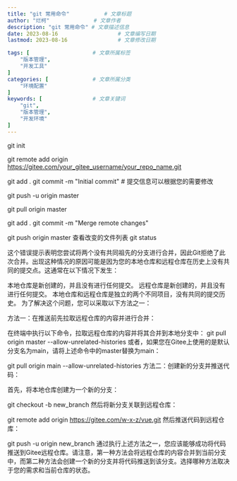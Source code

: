 ```yaml
---
title: "git 常用命令"           # 文章标题
author: "烂柯"              # 文章作者
description: "git 常用命令" # 文章描述信息
date: 2023-08-16                   # 文章编写日期
lastmod: 2023-08-16                # 文章修改日期

tags: [                    # 文章所属标签
    "版本管理",
    "开发工具"
]
categories: [              # 文章所属分类
    "环境配置"
]
keywords: [                # 文章关键词
    "git",
    "版本管理",
    "开发环境"
]
---
```


git init

git remote add origin https://gitee.com/your_gitee_username/your_repo_name.git

git add .
git commit -m "Initial commit"  # 提交信息可以根据您的需要修改

git push -u origin master

git pull origin master

git add .
git commit -m "Merge remote changes"
	
git push origin master
查看改变的文件列表
git status




这个错误提示表明您尝试将两个没有共同祖先的分支进行合并，因此Git拒绝了此次合并。出现这种情况的原因可能是因为您的本地仓库和远程仓库在历史上没有共同的提交点。这通常在以下情况下发生：

本地仓库是新创建的，并且没有进行任何提交。
远程仓库是新创建的，并且没有进行任何提交。
本地仓库和远程仓库是独立的两个不同项目，没有共同的提交历史。
为了解决这个问题，您可以采取以下方法之一：

方法一：在推送前先拉取远程仓库的内容并进行合并：

在终端中执行以下命令，拉取远程仓库的内容并将其合并到本地分支中：
git pull origin master --allow-unrelated-histories
或者，如果您在Gitee上使用的是默认分支名为main，请将上述命令中的master替换为main：

git pull origin main --allow-unrelated-histories
方法二：创建新的分支并推送代码：

首先，将本地仓库创建为一个新的分支：

git checkout -b new_branch
然后将新分支关联到远程仓库：

git remote add origin https://gitee.com/w-x-z/vue.git
然后推送代码到远程仓库：

git push -u origin new_branch
通过执行上述方法之一，您应该能够成功将代码推送到Gitee远程仓库。请注意，第一种方法会将远程仓库的内容合并到当前分支中，而第二种方法会创建一个新的分支并将代码推送到该分支。选择哪种方法取决于您的需求和当前仓库的状态。